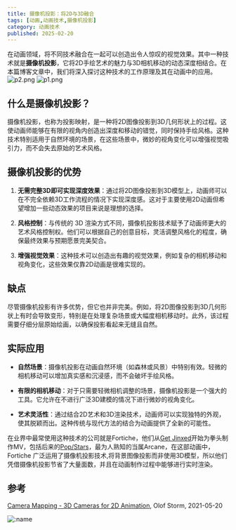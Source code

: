 ```yaml
---
title: 摄像机投影：将2D与3D融合
tags: [动画,动画技术,摄像机投影]
category: 动画技术
published: 2025-02-20
---
```

在动画领域，将不同技术融合在一起可以创造出令人惊叹的视觉效果。其中一种技术就是**摄像机投影**，它将2D手绘艺术的魅力与3D相机移动的动态深度相结合。在本篇博客文章中，我们将深入探讨这种技术的工作原理及其在动画中的应用。
![p2.png](https://s2.loli.net/2025/02/20/Sw9DgjJ2epyWfna.png)
![p1.png](https://s2.loli.net/2025/02/20/SwPaDGxkyuQgfTW.png)

## 什么是摄像机投影？

摄像机投影，也称为投影映射，是一种将2D图像投影到3D几何形状上的过程。这使动画师能够在有限的视角内创造出深度和移动的错觉，同时保持手绘风格。这种技术特别适用于自然环境的场景，在这些场景中，微妙的视角变化可以增强视觉吸引力，而不会失去原始的艺术风格。

## 摄像机投影的优势

1. **无需完整3D即可实现深度效果**：通过将2D图像投影到3D模型上，动画师可以在不完全依赖3D工作流程的情况下实现深度感。这对于主要使用2D动画但希望增加一些动态效果的项目来说是理想的选择。
    
2. **风格控制**：与传统的 3D 渲染方式不同，摄像机投影技术赋予了动画师更大的艺术风格控制权。他们可以根据自己的创意目标，灵活调整风格化的程度，确保最终效果与预期愿景完美契合。
    
3. **增强视觉效果**：这种技术可以创造出有趣的视觉效果，例如复杂的相机移动和视角变化，这些效果仅靠2D动画是很难实现的。
    

## 缺点

尽管摄像机投影有许多优势，但它也并非完美。例如，将2D图像投影到3D几何形状上有时会导致变形，特别是在处理复杂场景或大幅度相机移动时。此外，该过程需要仔细分层原始绘画，以确保投影看起来无缝且自然。

## 实际应用

- **自然场景**：摄像机投影在动画自然环境（如森林或风景）中特别有效。轻微的相机移动可以增加真实感和沉浸感，而不会破坏手绘风格。
    
- **有限的相机移动**：对于只需要轻微相机调整的场景，摄像机投影是一个强大的工具。它允许在不进行广泛3D建模的情况下进行微妙的视角变化。
    
- **艺术灵活性**：通过结合2D艺术和3D渲染技术，动画师可以实现独特的外观，使其脱颖而出。这种传统与现代方法的结合为动画提供了全新的可能性。
    
在业界中最常使用这种技术的公司就是Fortiche，他们从[Get Jinxed](https://www.youtube.com/watch?v=0nlJuwO0GDs)开始为拳头制作MV，包括后来的[Pop/Stars](https://www.youtube.com/watch?v=UOxkGD8qRB4)，最为人熟知的当属Arcane，在这部动画中，Fortiche 广泛运用了摄像机投影技术,将背景图像投影而非使用3D模型，所以他们凭借摄像机投影节省了大量面数，并且在动画制作过程中能够进行实时渲染。

##  参考
[Camera Mapping - 3D Cameras for 2D Animation](https://www.youtube.com/watch?v=v0U28HxbzmQ), Olof Storm, 2021-05-20  

![:name](https://count.getloli.com/@Mikuorz-13?theme=capoo-2)

